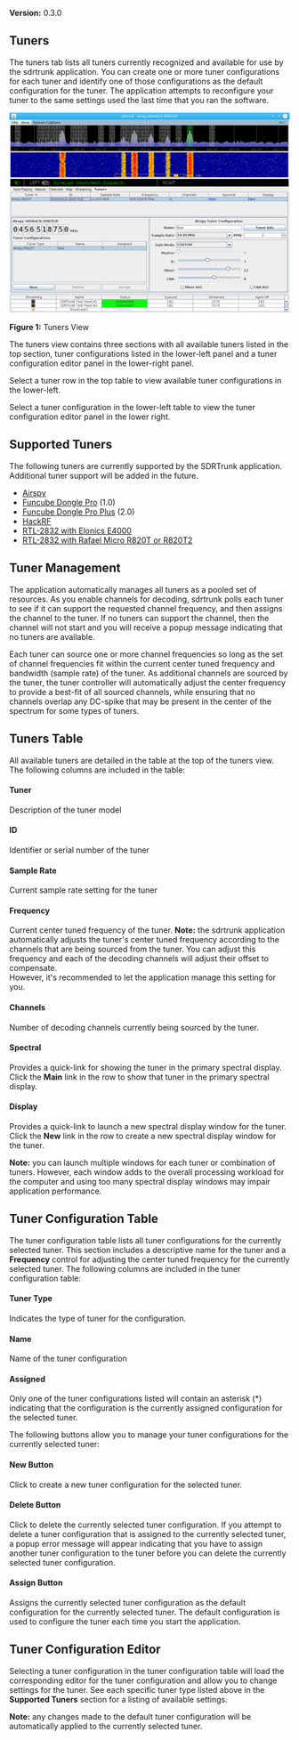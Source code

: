 **Version:** 0.3.0

Tuners
---
The tuners tab lists all tuners currently recognized and available for use by the sdrtrunk
application.  You can create one or more tuner configurations for each tuner and identify
one of those configurations as the default configuration for the tuner.  The application 
attempts to reconfigure your tuner to the same settings used the last time that you ran the
software.

![Figure 1: Tuners](images/Tuners_V0.3.0.png)

**Figure 1:** Tuners View 

The tuners view contains three sections with all available tuners listed in the top section, tuner 
configurations listed in the lower-left panel and a tuner configuration editor panel in the 
lower-right panel.

Select a tuner row in the top table to view available tuner configurations in the lower-left.

Select a tuner configuration in the lower-left table to view the tuner configuration editor panel
in the lower right.

Supported Tuners
---
The following tuners are currently supported by the SDRTrunk application.  Additional tuner support will 
be added in the future.

  * [Airspy](Airspy_V0.3.0)
  * [Funcube Dongle Pro](FuncubeDonglePro) (1.0)
  * [Funcube Dongle Pro Plus](FuncubeDongleProPlus) (2.0)
  * [HackRF](HackRF)
  * [RTL-2832 with Elonics E4000](E4000)
  * [RTL-2832 with Rafael Micro R820T or R820T2](R820T)

Tuner Management
---
The application automatically manages all tuners as a pooled set of resources.  As you enable channels 
for decoding, sdrtrunk polls each tuner to see if it can support the requested channel frequency, and 
then assigns the channel to the tuner.  If no tuners can support the channel, then the channel will 
not start and you will receive a popup message indicating that no tuners are available.

Each tuner can source one or more channel frequencies so long as the set of channel frequencies fit 
within the current center tuned frequency and bandwidth (sample rate) of the tuner.  As additional 
channels are sourced by the tuner, the tuner controller will automatically adjust the center frequency 
to provide a best-fit of all sourced channels, while ensuring that no channels overlap any 
DC-spike that may be present in the center of the spectrum for some types of tuners.

Tuners Table
---
All available tuners are detailed in the table at the top of the tuners view.  The following columns
are included in the table:

#### Tuner
Description of the tuner model

#### ID
Identifier or serial number of the tuner

#### Sample Rate
Current sample rate setting for the tuner

#### Frequency
Current center tuned frequency of the tuner.  **Note:** the sdrtrunk application automatically adjusts
the tuner's center tuned frequency according to the channels that are being sourced from the tuner.  You
can adjust this frequency and each of the decoding channels will adjust their offset to compensate.  
However, it's recommended to let the application manage this setting for you.

#### Channels
Number of decoding channels currently being sourced by the tuner.

#### Spectral
Provides a quick-link for showing the tuner in the primary spectral display.  Click the **Main**
link in the row to show that tuner in the primary spectral display.

#### Display
Provides a quick-link to launch a new spectral display window for the tuner.  Click the **New**
link in the row to create a new spectral display window for the tuner.

**Note:** you can launch multiple windows for each tuner or combination of tuners.  However, each
window adds to the overall processing workload for the computer and using too many spectral
display windows may impair application performance.

Tuner Configuration Table
---
The tuner configuration table lists all tuner configurations for the currently selected tuner.  This
section includes a descriptive name for the tuner and a **Frequency** control for adjusting the 
center tuned frequency for the currently selected tuner.  The following columns are included in 
the tuner configuration table:

#### Tuner Type
Indicates the type of tuner for the configuration.

#### Name
Name of the tuner configuration

#### Assigned
Only one of the tuner configurations listed will contain an asterisk (*) indicating that the 
configuration is the currently assigned configuration for the selected tuner.

The following buttons allow you to manage your tuner configurations for the currently selected
tuner:

#### New Button
Click to create a new tuner configuration for the selected tuner.

#### Delete Button
Click to delete the currently selected tuner configuration.  If you attempt to delete a 
tuner configuration that is assigned to the currently selected tuner, a popup error 
message will appear indicating that you have to assign another tuner configuration to
the tuner before you can delete the currently selected tuner configuration.

#### Assign Button
Assigns the currently selected tuner configuration as the default configuration for the
currently selected tuner.  The default configuration is used to configure the tuner 
each time you start the application.

Tuner Configuration Editor
---
Selecting a tuner configuration in the tuner configuration table will load the 
corresponding editor for the tuner configuration and allow you to change settings
for the tuner.  See each specific tuner type listed above in the **Supported Tuners**
section for a listing of available settings.

**Note:** any changes made to the default tuner configuration will be automatically
applied to the currently selected tuner.
